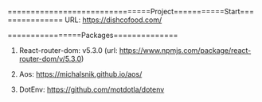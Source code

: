 ===============================Project===========Start===============
URL: https://dishcofood.com/

================Packages==============

1. React-router-dom: v5.3.0 (url: https://www.npmjs.com/package/react-router-dom/v/5.3.0)

2. Aos: https://michalsnik.github.io/aos/

3. DotEnv: https://github.com/motdotla/dotenv
